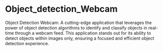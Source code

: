 # Object_detection_Webcam
Object Detection Webcam: A cutting-edge application that leverages the power of object detection algorithms to identify and classify objects in real-time through a webcam feed. This application stands out for its ability to detect objects within images only, ensuring a focused and efficient object detection experience. 
